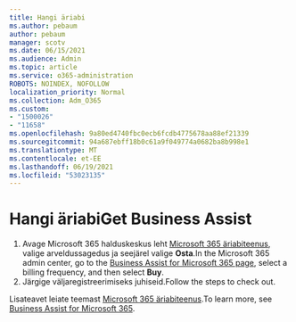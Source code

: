 ```yaml
---
title: Hangi äriabi
ms.author: pebaum
author: pebaum
manager: scotv
ms.date: 06/15/2021
ms.audience: Admin
ms.topic: article
ms.service: o365-administration
ROBOTS: NOINDEX, NOFOLLOW
localization_priority: Normal
ms.collection: Adm_O365
ms.custom:
- "1500026"
- "11658"
ms.openlocfilehash: 9a80ed4740fbc0ecb6fcdb4775678aa88ef21339
ms.sourcegitcommit: 94a687ebff18b0c61a9f049774a0682ba8b998e1
ms.translationtype: MT
ms.contentlocale: et-EE
ms.lasthandoff: 06/19/2021
ms.locfileid: "53023135"
---
```

# <a name="get-business-assist"></a><span data-ttu-id="2002e-102">Hangi äriabi</span><span class="sxs-lookup"><span data-stu-id="2002e-102">Get Business Assist</span></span>

1. <span data-ttu-id="2002e-103">Avage Microsoft 365 halduskeskus leht [Microsoft 365 äriabiteenus](https://go.microsoft.com/fwlink/p/?linkid=2158423), valige arveldussagedus ja seejärel valige **Osta**.</span><span class="sxs-lookup"><span data-stu-id="2002e-103">In the Microsoft 365 admin center, go to the [Business Assist for Microsoft 365 page](https://go.microsoft.com/fwlink/p/?linkid=2158423), select a billing frequency, and then select **Buy**.</span></span>
2. <span data-ttu-id="2002e-104">Järgige väljaregistreerimiseks juhiseid.</span><span class="sxs-lookup"><span data-stu-id="2002e-104">Follow the steps to check out.</span></span>

<span data-ttu-id="2002e-105">Lisateavet leiate teemast [Microsoft 365 äriabiteenus](/microsoft-365/admin/misc/business-assist).</span><span class="sxs-lookup"><span data-stu-id="2002e-105">To learn more, see [Business Assist for Microsoft 365](/microsoft-365/admin/misc/business-assist).</span></span>